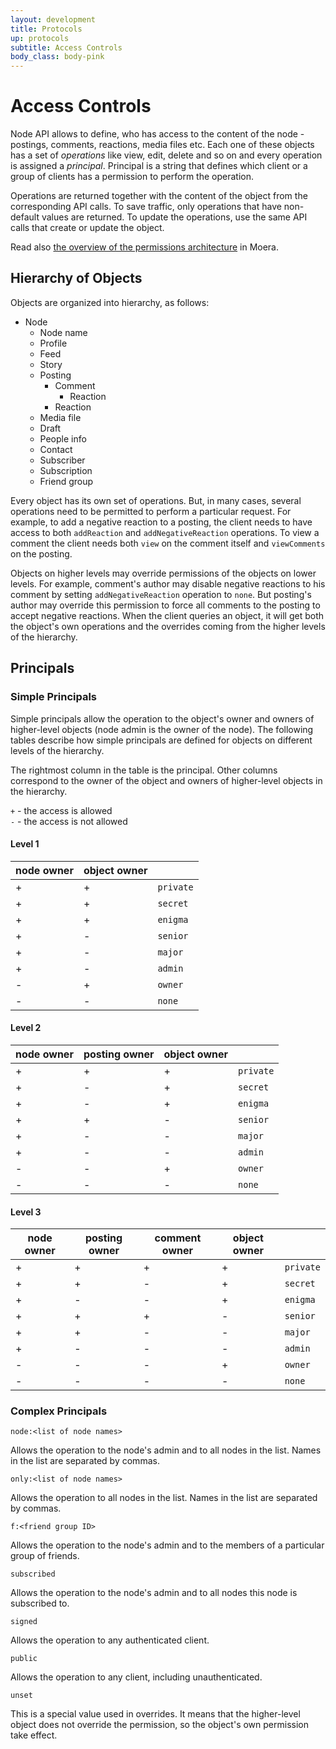 ```yaml
---
layout: development
title: Protocols
up: protocols
subtitle: Access Controls
body_class: body-pink
---
```


# Access Controls

Node API allows to define, who has access to the content of the node - postings,
comments, reactions, media files etc. Each one of these objects has a set of
_operations_ like view, edit, delete and so on and every operation is assigned
a _principal_. Principal is a string that defines which client or a group of
clients has a permission to perform the operation.

Operations are returned together with the content of the object from
the corresponding API calls. To save traffic, only operations that have
non-default values are returned. To update the operations, use the same API calls
that create or update the object.

Read also [the overview of the permissions architecture](/overview/permissions.html)
in Moera.

## Hierarchy of Objects

Objects are organized into hierarchy, as follows:

* Node
  * Node name
  * Profile
  * Feed
  * Story
  * Posting
    * Comment
      * Reaction
    * Reaction
  * Media file
  * Draft
  * People info
  * Contact
  * Subscriber
  * Subscription
  * Friend group

Every object has its own set of operations. But, in many cases, several
operations need to be permitted to perform a particular request. For example, to
add a negative reaction to a posting, the client needs to have access to both
`addReaction` and `addNegativeReaction` operations. To view a comment the client
needs both `view` on the comment itself and `viewComments` on the posting.

Objects on higher levels may override permissions of the objects on lower levels.
For example, comment's author may disable negative reactions to his comment by
setting `addNegativeReaction` operation to `none`. But posting's author may
override this permission to force all comments to the posting to accept negative
reactions. When the client queries an object, it will get both the object's own
operations and the overrides coming from the higher levels of the hierarchy.

## Principals


### Simple Principals

Simple principals allow the operation to the object's owner and owners of
higher-level objects (node admin is the owner of the node). The following tables
describe how simple principals are defined for objects on different levels of the
hierarchy.

The rightmost column in the table is the principal. Other columns correspond to
the owner of the object and owners of higher-level objects in the hierarchy.

`+` - the access is allowed\
`-` - the access is not allowed 

#### Level 1

<table class="table table-bordered">
  <thead>
    <tr>
      <th>node owner</th>
      <th>object owner</th>
      <th>&nbsp;</th>
    </tr>
  </thead>
  <tbody>
    <tr>
      <td>+</td>
      <td>+</td>
      <td><code>private</code></td>
    </tr>
    <tr>
      <td>+</td>
      <td>+</td>
      <td><code>secret</code></td>
    </tr>
    <tr>
      <td>+</td>
      <td>+</td>
      <td><code>enigma</code></td>
    </tr>
    <tr>
      <td>+</td>
      <td>-</td>
      <td><code>senior</code></td>
    </tr>
    <tr>
      <td>+</td>
      <td>-</td>
      <td><code>major</code></td>
    </tr>
    <tr>
      <td>+</td>
      <td>-</td>
      <td><code>admin</code></td>
    </tr>
    <tr>
      <td>-</td>
      <td>+</td>
      <td><code>owner</code></td>
    </tr>
    <tr>
      <td>-</td>
      <td>-</td>
      <td><code>none</code></td>
    </tr>
  </tbody>
</table>

#### Level 2

<table class="table table-bordered">
  <thead>
    <tr>
      <th>node owner</th>
      <th>posting owner</th>
      <th>object owner</th>
      <th>&nbsp;</th>
    </tr>
  </thead>
  <tbody>
    <tr>
      <td>+</td>
      <td>+</td>
      <td>+</td>
      <td><code>private</code></td>
    </tr>
    <tr>
      <td>+</td>
      <td>-</td>
      <td>+</td>
      <td><code>secret</code></td>
    </tr>
    <tr>
      <td>+</td>
      <td>-</td>
      <td>+</td>
      <td><code>enigma</code></td>
    </tr>
    <tr>
      <td>+</td>
      <td>+</td>
      <td>-</td>
      <td><code>senior</code></td>
    </tr>
    <tr>
      <td>+</td>
      <td>-</td>
      <td>-</td>
      <td><code>major</code></td>
    </tr>
    <tr>
      <td>+</td>
      <td>-</td>
      <td>-</td>
      <td><code>admin</code></td>
    </tr>
    <tr>
      <td>-</td>
      <td>-</td>
      <td>+</td>
      <td><code>owner</code></td>
    </tr>
    <tr>
      <td>-</td>
      <td>-</td>
      <td>-</td>
      <td><code>none</code></td>
    </tr>
  </tbody>
</table>

#### Level 3

<table class="table table-bordered">
  <thead>
    <tr>
      <th>node owner</th>
      <th>posting owner</th>
      <th>comment owner</th>
      <th>object owner</th>
      <th>&nbsp;</th>
    </tr>
  </thead>
  <tbody>
    <tr>
      <td>+</td>
      <td>+</td>
      <td>+</td>
      <td>+</td>
      <td><code>private</code></td>
    </tr>
    <tr>
      <td>+</td>
      <td>+</td>
      <td>-</td>
      <td>+</td>
      <td><code>secret</code></td>
    </tr>
    <tr>
      <td>+</td>
      <td>-</td>
      <td>-</td>
      <td>+</td>
      <td><code>enigma</code></td>
    </tr>
    <tr>
      <td>+</td>
      <td>+</td>
      <td>+</td>
      <td>-</td>
      <td><code>senior</code></td>
    </tr>
    <tr>
      <td>+</td>
      <td>+</td>
      <td>-</td>
      <td>-</td>
      <td><code>major</code></td>
    </tr>
    <tr>
      <td>+</td>
      <td>-</td>
      <td>-</td>
      <td>-</td>
      <td><code>admin</code></td>
    </tr>
    <tr>
      <td>-</td>
      <td>-</td>
      <td>-</td>
      <td>+</td>
      <td><code>owner</code></td>
    </tr>
    <tr>
      <td>-</td>
      <td>-</td>
      <td>-</td>
      <td>-</td>
      <td><code>none</code></td>
    </tr>
  </tbody>
</table>

### Complex Principals

`node:<list of node names>`

Allows the operation to the node's admin and to all nodes in the list. Names in
the list are separated by commas.

`only:<list of node names>`

Allows the operation to all nodes in the list. Names in the list are separated by
commas.

`f:<friend group ID>`

Allows the operation to the node's admin and to the members of a particular group
of friends.

`subscribed`

Allows the operation to the node's admin and to all nodes this node is subscribed
to.

`signed`

Allows the operation to any authenticated client.

`public`

Allows the operation to any client, including unauthenticated.

`unset`

This is a special value used in overrides. It means that the higher-level object
does not override the permission, so the object's own permission take effect. 